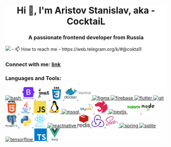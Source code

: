 <div style="background-color: white !important;">
    <h1 align="center">Hi 👋, I'm Aristov Stanislav, aka - CocktaiL</h1>
    <h3 align="center">A passionate frontend developer from Russia</h3>
    <img src="https://dailyillini.com/wp-content/uploads/2017/04/arm-orange-4-01-Recovered.gif"
         width="400"/>
    - 📫 How to reach me - https://web.telegram.org/k/#@cokta1l

<h3 align="left">Connect with me: <a href="https://web.telegram.org/k/#@cokta1l">link</a></h3>
<h3 align="left">Languages and Tools:</h3>
    <div align="left" style="background-color: rgba(253,253,253,0.56)"><a href="https://www.gnu.org/software/bash/"
                                                                          rel="noreferrer" target="_blank">
        <img
                alt="bash" height="40" src="https://www.vectorlogo.zone/logos/gnu_bash/gnu_bash-icon.svg" width="40"/>
    </a>
        <a href="https://getbootstrap.com" rel="noreferrer" target="_blank"> <img
                alt="bootstrap"
                height="40"
                src="https://raw.githubusercontent.com/devicons/devicon/master/icons/bootstrap/bootstrap-plain-wordmark.svg"
                width="40"/> </a> <a href="https://canvasjs.com" rel="noreferrer"
                                     target="_blank"> <img
                alt="canvasjs"
                height="40"
                src="https://raw.githubusercontent.com/Hardik0307/Hardik0307/master/assets/canvasjs-charts.svg"
                width="40"/> </a> <a href="https://www.w3schools.com/css/" rel="noreferrer"
                                     target="_blank"> <img
                alt="css3"
                height="40"
                src="https://raw.githubusercontent.com/devicons/devicon/master/icons/css3/css3-original-wordmark.svg"
                width="40"/> </a> <a href="https://www.docker.com/" rel="noreferrer"
                                     target="_blank"> <img
                alt="docker"
                height="40"
                src="https://raw.githubusercontent.com/devicons/devicon/master/icons/docker/docker-original-wordmark.svg"
                width="40"/> </a> <a href="https://expressjs.com" rel="noreferrer"
                                     target="_blank"> <img
                alt="express"
                height="40"
                src="https://raw.githubusercontent.com/devicons/devicon/master/icons/express/express-original-wordmark.svg"
                width="40"/> </a> <a href="https://www.figma.com/" rel="noreferrer"
                                     target="_blank"> <img
                alt="figma" height="40" src="https://www.vectorlogo.zone/logos/figma/figma-icon.svg" width="40"/> </a>
        <a href="https://firebase.google.com/" rel="noreferrer" target="_blank"> <img
                alt="firebase" height="40" src="https://www.vectorlogo.zone/logos/firebase/firebase-icon.svg"
                width="40"/> </a> <a href="https://flutter.dev" rel="noreferrer" target="_blank"> <img
                alt="flutter" height="40" src="https://www.vectorlogo.zone/logos/flutterio/flutterio-icon.svg"
                width="40"/> </a> <a href="https://git-scm.com/" rel="noreferrer" target="_blank"> <img
                alt="git" height="40" src="https://www.vectorlogo.zone/logos/git-scm/git-scm-icon.svg" width="40"/> </a>
        <a href="https://www.w3.org/html/" rel="noreferrer" target="_blank"> <img
                alt="html5"
                height="40"
                src="https://raw.githubusercontent.com/devicons/devicon/master/icons/html5/html5-original-wordmark.svg"
                width="40"/> </a> <a href="https://www.java.com" rel="noreferrer"
                                     target="_blank"> <img
                alt="java" height="40"
                src="https://raw.githubusercontent.com/devicons/devicon/master/icons/java/java-original.svg"
                width="40"/> </a> <a href="https://developer.mozilla.org/en-US/docs/Web/JavaScript"
                                     rel="noreferrer" target="_blank"> <img
                alt="javascript"
                height="40"
                src="https://raw.githubusercontent.com/devicons/devicon/master/icons/javascript/javascript-original.svg"
                width="40"/> </a> <a href="https://www.linux.org/" rel="noreferrer"
                                     target="_blank"> <img
                alt="linux"
                height="40"
                src="https://raw.githubusercontent.com/devicons/devicon/master/icons/linux/linux-original.svg"
                width="40"/> </a> <a href="https://www.microsoft.com/en-us/sql-server"
                                     rel="noreferrer" target="_blank"> <img
                alt="mssql" height="40" src="https://www.svgrepo.com/show/303229/microsoft-sql-server-logo.svg"
                width="40"/> </a> <a href="https://www.mysql.com/" rel="noreferrer" target="_blank"> <img
                alt="mysql"
                height="40"
                src="https://raw.githubusercontent.com/devicons/devicon/master/icons/mysql/mysql-original-wordmark.svg"
                width="40"/> </a> <a href="https://nestjs.com/" rel="noreferrer"
                                     target="_blank"> <img
                alt="nestjs"
                height="40"
                src="https://raw.githubusercontent.com/devicons/devicon/master/icons/nestjs/nestjs-plain.svg"
                width="40"/> </a> <a href="https://nextjs.org/" rel="noreferrer"
                                     target="_blank"> <img
                alt="nextjs" height="40" src="https://cdn.worldvectorlogo.com/logos/nextjs-2.svg" width="40"/> </a> <a
                href="https://www.nginx.com" rel="noreferrer" target="_blank"> <img
                alt="nginx"
                height="40"
                src="https://raw.githubusercontent.com/devicons/devicon/master/icons/nginx/nginx-original.svg"
                width="40"/> </a> <a href="https://nodejs.org" rel="noreferrer" target="_blank">
            <img alt="nodejs"
                 height="40"
                 src="https://raw.githubusercontent.com/devicons/devicon/master/icons/nodejs/nodejs-original-wordmark.svg"
                 width="40"/> </a> <a href="https://www.postgresql.org" rel="noreferrer"
                                      target="_blank"> <img
                alt="postgresql"
                height="40"
                src="https://raw.githubusercontent.com/devicons/devicon/master/icons/postgresql/postgresql-original-wordmark.svg"
                width="40"/> </a> <a href="https://www.python.org" rel="noreferrer"
                                     target="_blank"> <img
                alt="python"
                height="40"
                src="https://raw.githubusercontent.com/devicons/devicon/master/icons/python/python-original.svg"
                width="40"/> </a> <a href="https://reactjs.org/" rel="noreferrer"
                                     target="_blank"> <img
                alt="react"
                height="40"
                src="https://raw.githubusercontent.com/devicons/devicon/master/icons/react/react-original-wordmark.svg"
                width="40"/> </a> <a href="https://reactnative.dev/" rel="noreferrer"
                                     target="_blank"> <img
                alt="reactnative" height="40" src="https://reactnative.dev/img/header_logo.svg" width="40"/> </a> <a
                href="https://redis.io" rel="noreferrer" target="_blank"> <img
                alt="redis"
                height="40"
                src="https://raw.githubusercontent.com/devicons/devicon/master/icons/redis/redis-original-wordmark.svg"
                width="40"/> </a> <a href="https://redux.js.org" rel="noreferrer"
                                     target="_blank"> <img
                alt="redux"
                height="40"
                src="https://raw.githubusercontent.com/devicons/devicon/master/icons/redux/redux-original.svg"
                width="40"/> </a> <a href="https://sass-lang.com" rel="noreferrer"
                                     target="_blank"> <img
                alt="sass" height="40"
                src="https://raw.githubusercontent.com/devicons/devicon/master/icons/sass/sass-original.svg"
                width="40"/> </a> <a href="https://spring.io/" rel="noreferrer" target="_blank"> <img
                alt="spring" height="40" src="https://www.vectorlogo.zone/logos/springio/springio-icon.svg" width="40"/>
        </a> <a href="https://www.sqlite.org/" rel="noreferrer" target="_blank"> <img
                alt="sqlite" height="40" src="https://www.vectorlogo.zone/logos/sqlite/sqlite-icon.svg" width="40"/>
        </a> <a href="https://www.tensorflow.org" rel="noreferrer" target="_blank"> <img
                alt="tensorflow" height="40" src="https://www.vectorlogo.zone/logos/tensorflow/tensorflow-icon.svg"
                width="40"/> </a> <a href="https://www.typescriptlang.org/" rel="noreferrer" target="_blank"> <img
                alt="typescript"
                height="40"
                src="https://raw.githubusercontent.com/devicons/devicon/master/icons/typescript/typescript-original.svg"
                width="40"/> </a> <a href="https://vuejs.org/" rel="noreferrer"
                                     target="_blank"> <img
                alt="vuejs"
                height="40"
                src="https://raw.githubusercontent.com/devicons/devicon/master/icons/vuejs/vuejs-original-wordmark.svg"
                width="40"/> </a></div>

</div>

